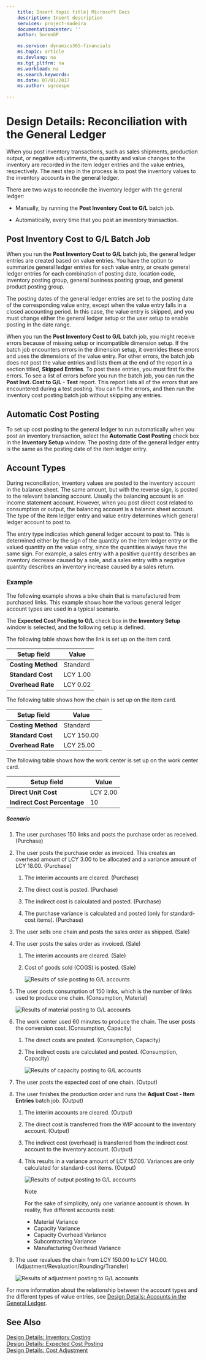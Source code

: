 ```yaml
---
    title: Insert topic title| Microsoft Docs
    description: Insert description
    services: project-madeira
    documentationcenter: ''
    author: SorenGP

    ms.service: dynamics365-financials
    ms.topic: article
    ms.devlang: na
    ms.tgt_pltfrm: na
    ms.workload: na
    ms.search.keywords:
    ms.date: 07/01/2017
    ms.author: sgroespe

---
```

# Design Details: Reconciliation with the General Ledger
When you post inventory transactions, such as sales shipments, production output, or negative adjustments, the quantity and value changes to the inventory are recorded in the item ledger entries and the value entries, respectively. The next step in the process is to post the inventory values to the inventory accounts in the general ledger.  
  
 There are two ways to reconcile the inventory ledger with the general ledger:  
  
-   Manually, by running the **Post Inventory Cost to G/L** batch job.  
  
-   Automatically, every time that you post an inventory transaction.  
  
## Post Inventory Cost to G/L Batch Job  
 When you run the **Post Inventory Cost to G/L** batch job, the general ledger entries are created based on value entries. You have the option to summarize general ledger entries for each value entry, or create general ledger entries for each combination of posting date, location code, inventory posting group, general business posting group, and general product posting group.  
  
 The posting dates of the general ledger entries are set to the posting date of the corresponding value entry, except when the value entry falls in a closed accounting period. In this case, the value entry is skipped, and you must change either the general ledger setup or the user setup to enable posting in the date range.  
  
 When you run the **Post Inventory Cost to G/L** batch job, you might receive errors because of missing setup or incompatible dimension setup. If the batch job encounters errors in the dimension setup, it overrides these errors and uses the dimensions of the value entry. For other errors, the batch job does not post the value entries and lists them at the end of the report in a section titled, **Skipped Entries**. To post these entries, you must first fix the errors. To see a list of errors before you run the batch job, you can run the **Post Invt. Cost to G/L - Test** report. This report lists all of the errors that are encountered during a test posting. You can fix the errors, and then run the inventory cost posting batch job without skipping any entries.  
  
## Automatic Cost Posting  
 To set up cost posting to the general ledger to run automatically when you post an inventory transaction, select the **Automatic Cost Posting** check box in the **Inventory Setup** window. The posting date of the general ledger entry is the same as the posting date of the item ledger entry.  
  
## Account Types  
 During reconciliation, inventory values are posted to the inventory account in the balance sheet. The same amount, but with the reverse sign, is posted to the relevant balancing account. Usually the balancing account is an income statement account. However, when you post direct cost related to consumption or output, the balancing account is a balance sheet account. The type of the item ledger entry and value entry determines which general ledger account to post to.  
  
 The entry type indicates which general ledger account to post to. This is determined either by the sign of the quantity on the item ledger entry or the valued quantity on the value entry, since the quantities always have the same sign. For example, a sales entry with a positive quantity describes an inventory decrease caused by a sale, and a sales entry with a negative quantity describes an inventory increase caused by a sales return.  
  
### Example  
 The following example shows a bike chain that is manufactured from purchased links. This example shows how the various general ledger account types are used in a typical scenario.  
  
 The **Expected Cost Posting to G/L** check box in the **Inventory Setup** window is selected, and the following setup is defined.  
  
 The following table shows how the link is set up on the item card.  
  
|Setup field|Value|  
|-----------------|-----------|  
|**Costing Method**|Standard|  
|**Standard Cost**|LCY 1.00|  
|**Overhead Rate**|LCY 0.02|  
  
 The following table shows how the chain is set up on the item card.  
  
|Setup field|Value|  
|-----------------|-----------|  
|**Costing Method**|Standard|  
|**Standard Cost**|LCY 150.00|  
|**Overhead Rate**|LCY 25.00|  
  
 The following table shows how the work center is set up on the work center card.  
  
|Setup field|Value|  
|-----------------|-----------|  
|**Direct Unit Cost**|LCY 2.00|  
|**Indirect Cost Percentage**|10|  
  
##### Scenario  
  
1.  The user purchases 150 links and posts the purchase order as received. (Purchase)  
  
2.  The user posts the purchase order as invoiced. This creates an overhead amount of LCY 3.00 to be allocated and a variance amount of LCY 18.00. (Purchase)  
  
    1.  The interim accounts are cleared. (Purchase)  
  
    2.  The direct cost is posted. (Purchase)  
  
    3.  The indirect cost is calculated and posted. (Purchase)  
  
    4.  The purchase variance is calculated and posted (only for standard-cost items). (Purchase)  
  
3.  The user sells one chain and posts the sales order as shipped. (Sale)  
  
4.  The user posts the sales order as invoiced. (Sale)  
  
    1.  The interim accounts are cleared. (Sale)  
  
    2.  Cost of goods sold (COGS) is posted. (Sale)  
  
         ![Results of sale posting to G&#47;L accounts](../media/design_details_inventory_costing_3_gl_posting_sales.png "design_details_inventory_costing_3_GL_posting_sales")  
  
5.  The user posts consumption of 150 links, which is the number of links used to produce one chain. (Consumption, Material)  
  
     ![Results of material posting to G&#47;L accounts](../media/design_details_inventory_costing_3_gl_posting_material.png "design_details_inventory_costing_3_GL_posting_material")  
  
6.  The work center used 60 minutes to produce the chain. The user posts the conversion cost. (Consumption, Capacity)  
  
    1.  The direct costs are posted. (Consumption, Capacity)  
  
    2.  The indirect costs are calculated and posted. (Consumption, Capacity)  
  
         ![Results of capacity posting to G&#47;L accounts](../media/design_details_inventory_costing_3_gl_posting_capacity.png "design_details_inventory_costing_3_GL_posting_capacity")  
  
7.  The user posts the expected cost of one chain. (Output)  
  
8.  The user finishes the production order and runs the **Adjust Cost - Item Entries** batch job. (Output)  
  
    1.  The interim accounts are cleared. (Output)  
  
    2.  The direct cost is transferred from the WIP account to the inventory account. (Output)  
  
    3.  The indirect cost (overhead) is transferred from the indirect cost account to the inventory account. (Output)  
  
    4.  This results in a variance amount of LCY 157.00. Variances are only calculated for standard-cost items. (Output)  
  
         ![Results of output posting to G&#47;L accounts](../media/design_details_inventory_costing_3_gl_posting_output.png "design_details_inventory_costing_3_GL_posting_output")  
  
        > [!NOTE]  
        >  For the sake of simplicity, only one variance account is shown. In reality, five different accounts exist:  
        >   
        >  -   Material Variance  
        > -   Capacity Variance  
        > -   Capacity Overhead Variance  
        > -   Subcontracting Variance  
        > -   Manufacturing Overhead Variance  
  
9. The user revalues the chain from LCY 150.00 to LCY 140.00. (Adjustment/Revaluation/Rounding/Transfer)  
  
     ![Results of adjustment posting to G&#47;L accounts](../media/design_details_inventory_costing_3_gl_posting_adjustment.png "design_details_inventory_costing_3_GL_posting_adjustment")  
  
 For more information about the relationship between the account types and the different types of value entries, see [Design Details: Accounts in the General Ledger](design-details-accounts-in-the-general-ledger.md).  
  
## See Also  
 [Design Details: Inventory Costing](design-details-inventory-costing.md)   
 [Design Details: Expected Cost Posting](design-details-expected-cost-posting.md)   
 [Design Details: Cost Adjustment](design-details-cost-adjustment.md)